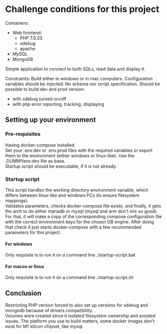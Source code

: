 # Challenge conditions for this project
Containers:
- Web frontend:
    - PHP 7.0.33
    - xdebug
    - apache
- MySQL
- MongoDB

Simple application to connect to both SQLs, read data and display it.

Constraints:
Build either in windows or in mac computers.
Configuration variables should be injected.
No schema nor script specification.
Should be possible to build dev and prod version:
- with xdebug turned on/off
- with php error reporting, tracking, displaying
  
  
## Setting up your environment  
   
### Pre-requisites
Having docker-compose installed.  
Set your .env.dev or .env.prod files with the required variables or export them to the environment (either windows or linux-like). Use the .DUMMYenv.dev file as base.  
Startup script should be executable, if it is not already.

### Startup script
This script handles the working directory environment variable, which differs between linux-like and windows PCs (to ensure filesystem mappings).  
Validates parameters, checks docker-compose file exists, and finally, it gets the arch to do either mariadb or mysql (mysql and arm don't mix so good). For that, it will make a copy of the corresponding compose configuration file with the correct environment keys for the chosen DB engine.
After doing that check it just starts docker-compose with a few recommended parameters for this project.  


#### For windows
Only requisite is to run it on a command line ./startup-script.bat

#### For macos or linux
Only requisite is to run it on a command line ./startup-script.sh  
  

## Conclusion
Restricting PHP version forced to also set up versions for xdebug and mongodb because of drivers compatibility.  
Volumes were created since it isolated filesystem ownership and avoided issues.
The platform you use to build matters, some docker images don't exist for M1 silicon chipset, like mysql.